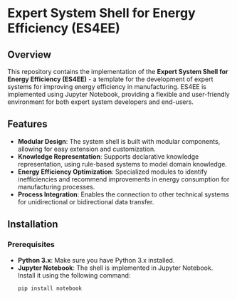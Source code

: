 # Expert System Shell for Energy Efficiency (ES4EE)

## Overview

This repository contains the implementation of the **Expert System Shell for Energy Efficiency (ES4EE)** - a template for the development of expert systems for improving energy efficiency in manufacturing. ES4EE is implemented using Jupyter Notebook, providing a flexible and user-friendly environment for both expert system developers and end-users.

## Features

- **Modular Design**: The system shell is built with modular components, allowing for easy extension and customization.
- **Knowledge Representation**: Supports declarative knowledge representation, using rule-based systems to model domain knowledge.
- **Energy Efficiency Optimization**: Specialized modules to identify inefficiencies and recommend improvements in energy consumption for manufacturing processes.
- **Process Integration**: Enables the connection to other technical systems for unidirectional or bidirectional data transfer.

## Installation

### Prerequisites

- **Python 3.x**: Make sure you have Python 3.x installed.
- **Jupyter Notebook**: The shell is implemented in Jupyter Notebook. Install it using the following command:
  ```bash
  pip install notebook
